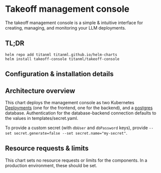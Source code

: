 # Takeoff management console

The takeoff management console is a simple & intuitive interface for creating, managing, and monitoring your LLM deployments. 

## TL;DR

```
helm repo add titanml titanml.github.io/helm-charts
helm install takeoff-console titanml/takeoff-console
```

## Configuration & installation details

## Architecture overview

This chart deploys the management console as two Kubernetes [Deployments](https://kubernetes.io/docs/concepts/workloads/controllers/deployment/) (one for the frontend, one for the backend), and a [postgres](https://www.postgresql.org/) database. 
Authentication for the database-backend connection defaults to the values in templates/secret.yaml. 

To provide a custom secret (with `dbUser` and `dbPassword` keys), provide `--set secret.generate=false --set secret.name="my-secret"`.

## Resource requests & limits

This chart sets no resource requests or limits for the components. 
In a production environment, these should be set.
